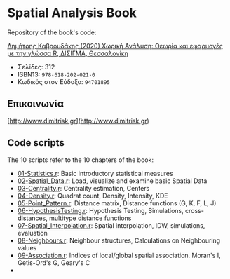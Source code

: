 # Spatial Analysis Book

Repository of the book's code: 

[Δημήτρης Καβρουδάκης (2020) Χωρική Ανάλυση: Θεωρία και εφαρμογές με την γλώσσα R, ΔΙΣΙΓΜΑ, Θεσσαλονίκη](https://www.disigma.gr/xorikh-analysh.html)

* Σελίδες: 312
* ISBN13: `978-618-202-021-0`
* Κωδικός στον Εύδοξο: `94701895` 

## Επικοινωνία

[http://www.dimitrisk.gr](http://www.dimitrisk.gr)

## Code scripts

The 10 scripts refer to the 10 chapters of the book:

* [01-Statistics.r](https://github.com/dimitrisk/SpatialAnalysisBook/blob/master/01-Statistics.r): Basic introductory statistical measures
* [02-Spatial_Data.r](https://github.com/dimitrisk/SpatialAnalysisBook/blob/master/02-Spatial_Data.r): Load, visualize and examine basic Spatial Data
* [03-Centrality.r](https://github.com/dimitrisk/SpatialAnalysisBook/blob/master/03-Centrality.r): Centrality estimation, Centers
* [04-Density.r](https://github.com/dimitrisk/SpatialAnalysisBook/blob/master/04-Density.r): Quadrat count, Density, Intensity, KDE
* [05-Point_Pattern.r](https://github.com/dimitrisk/SpatialAnalysisBook/blob/master/05-Point_Pattern.r): Distance matrix, Distance functions (G, K, F, L, J)
* [06-HypothesisTesting.r](https://github.com/dimitrisk/SpatialAnalysisBook/blob/master/06-HypothesisTesting.r): Hypothesis Testing, Simulations, cross-distances, multitype distance functions
* [07-Spatial_Interpolation.r](https://github.com/dimitrisk/SpatialAnalysisBook/blob/master/07-Spatial_Interpolation.r): Spatial interpolation, IDW, simulations, evaluation
* [08-Neighbours.r](https://github.com/dimitrisk/SpatialAnalysisBook/blob/master/08-Neighbours.r): Neighbour structures, Calculations on Neighbouring values
* [09-Association.r](https://github.com/dimitrisk/SpatialAnalysisBook/blob/master/09-Association.r): Indices of local/global spatial association. Moran's I, Getis-Ord's G, Geary's C
* []()
